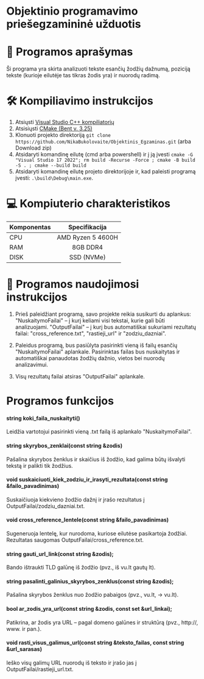 # Objektinio programavimo priešegzamininė užduotis

# 📝 Programos aprašymas

Ši programa yra skirta analizuoti tekste esančių žodžių dažnumą, poziciją tekste (kurioje eilutėje tas tikras žodis yra) ir nuorodų radimą.

# 🛠️ Kompiliavimo instrukcijos

1. Atsiųsti [Visual Studio C++ kompiliatorių](https://visualstudio.microsoft.com/downloads/)
2. Atsisiųsti [CMake (Bent v. 3.25)](https://cmake.org/download/)
3. Klonuoti projekto direktoriją `git clone https://github.com/NikaBukolovaite/Objektinis_Egzaminas.git` (arba Download zip)
4. Atsidaryti komandinę eilutę (cmd arba powershell) ir į ją įvesti
   `cmake -G "Visual Studio 17 2022"; rm build -Recurse -Force ; cmake -B build -S . ; cmake --build build `
5. Atsidaryti komandinę eilutę projeto direktorijoje ir, kad paleisti programą įvesti: `.\build\Debug\main.exe`.

# 💻 Kompiuterio charakteristikos

| Komponentas |      Specifikacija      |
| :---------- | :---------------------: |
| CPU         | AMD Ryzen 5 4600H </br> |
| RAM         |     8GB DDR4 </br>      |
| DISK        |    SSD (NVMe) </br>     |

# 📃 Programos naudojimosi instrukcijos

1. Prieš paleidžiant programą, savo projekte reikia susikurti du aplankus:
   "NuskaitymoFailai" – į kurį keliami visi tekstai, kurie gali būti analizuojami.
   "OutputFailai" – į kurį bus automatiškai sukuriami rezultatų failai: "cross_reference.txt", "rastieji_url" ir "zodziu_dazniai".

2. Paleidus programą, bus pasiūlyta pasirinkti vieną iš failų esančių "NuskaitymoFailai" aplankale. Pasirinktas failas bus nuskaitytas ir automatiškai panaudotas žodžių dažnio, vietos bei nuorodų analizavimui.

3. Visų rezultatų failai atsiras "OutputFailai" aplankale.

# Programos funkcijos

#### string koki_faila_nuskaityti()

Leidžia vartotojui pasirinkti vieną .txt failą iš aplankalo "NuskaitymoFailai".

#### string skyrybos_zenklai(const string &zodis)

Pašalina skyrybos ženklus ir skaičius iš žodžio, kad galima būtų išvalyti tekstą ir palikti tik žodžius.

#### void suskaiciuoti_kiek_zodziu_ir_irasyti_rezultata(const string &failo_pavadinimas)

Suskaičiuoja kiekvieno žodžio dažnį ir įrašo rezultatus į OutputFailai/zodziu_dazniai.txt.

#### void cross_reference_lentele(const string &failo_pavadinimas)

Sugeneruoja lentelę, kur nurodoma, kuriose eilutėse pasikartoja žodžiai. Rezultatas saugomas OutputFailai/cross_reference.txt.

#### string gauti_url_link(const string &zodis);

Bando ištraukti TLD galūnę iš žodžio (pvz., iš vu.lt gautų lt).

#### string pasalinti_galinius_skyrybos_zenklus(const string &zodis);

Pašalina skyrybos ženklus nuo žodžio pabaigos (pvz., vu.lt, → vu.lt).

#### bool ar_zodis_yra_url(const string &zodis, const set<string> &url_linkai);

Patikrina, ar žodis yra URL – pagal domeno galūnes ir struktūrą (pvz., http://, www. ir pan.).

#### void rasti_visus_galimus_url(const string &teksto_failas, const string &url_sarasas)

Ieško visų galimų URL nuorodų iš teksto ir įrašo jas į OutputFailai/rastieji_url.txt.
